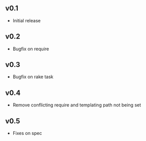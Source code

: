 ## v0.1

* Initial release

## v0.2

* Bugfix on require

## v0.3

* Bugfix on rake task

## v0.4

* Remove conflicting require and templating path not being set

## v0.5

* Fixes on spec
